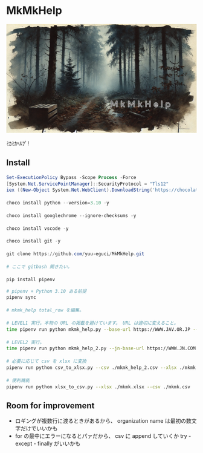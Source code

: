 MkMkHelp
===

![](./doc/readme.png)

ﾐｶﾐｶﾍﾙﾌﾟ!

## Install

```powershell
Set-ExecutionPolicy Bypass -Scope Process -Force
[System.Net.ServicePointManager]::SecurityProtocol = "Tls12"
iex ((New-Object System.Net.WebClient).DownloadString('https://chocolatey.org/install.ps1'))

choco install python --version=3.10 -y

choco install googlechrome --ignore-checksums -y

choco install vscode -y

choco install git -y

git clone https://github.com/yuu-eguci/MkMkHelp.git

# ここで gitbash 開きたい。

pip install pipenv
```

```bash
# pipenv + Python 3.10 ある前提
pipenv sync

# mkmk_help total_row を編集。

# LEVEL1 実行。本物の URL の掲載を避けています。 URL は適切に変えること。
time pipenv run python mkmk_help.py --base-url https://WWW.JAV.OR.JP --total-row 1 --output-csv mkmk_help_1.csv

# LEVEL2 実行。
time pipenv run python mkmk_help_2.py --jn-base-url https://WWW.JN.COM --csv mkmk_help_1.csv --output-csv mkmk_help_2.csv

# 必要に応じて csv を xlsx に変換
pipenv run python csv_to_xlsx.py --csv ./mkmk_help_2.csv --xlsx ./mkmk.xlsx

# 便利機能
pipenv run python xlsx_to_csv.py --xlsx ./mkmk.xlsx --csv ./mkmk.csv
```

## Room for improvement

- ロギングが複数行に渡るときがあるから、 organization name は最初の数文字だけでいいかも
- for の最中にエラーになるとパァだから、 csv に append していくか try - except - finally がいいかも
